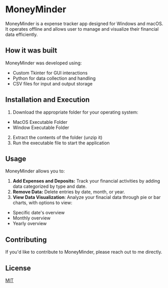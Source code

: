 # MoneyMinder
MoneyMinder is a expense tracker app designed for Windows and macOS. It operates offline and allows user to manage and visualize their financial data efficiently.
## How it was built
MoneyMinder was developed using:
* Custom Tkinter for GUI interactions
* Python for data collection and handling
* CSV files for input and output storage
## Installation and Execution
1. Download the appropriate folder for your operating system:
  - MacOS Executable Folder
  - Window Executable Folder
2. Extract the contents of the folder (unzip it)
3. Run the executable file to start the application
## Usage
MoneyMinder allows you to:
1. **Add Expenses and Deposits:** Track your financial activities by adding data categorized by type and date.
2. **Remove Data:** Delete entries by date, month, or year.
3.  **View Data Visualization**: Analyze your finacial data through pie or bar charts, with options to view:
  - Specific date's overview
  - Monthly overview
  - Yearly overview  
## Contributing 
If you'd like to contribute to MoneyMinder, please reach out to me directly.

## License
[MIT](https://choosealicense.com/licenses/mit/)
